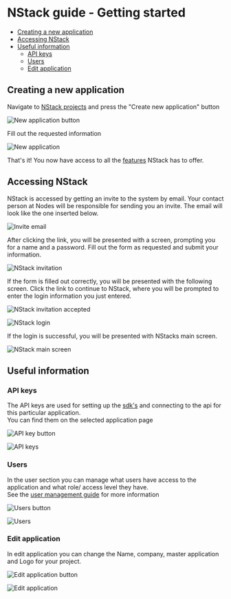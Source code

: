 # NStack guide - Getting started

* [Creating a new application](#creating-a-new-application)
* [Accessing NStack](#accessing-nstack)
* [Useful information](#useful-information)
	* [API keys](#api-keys)
	* [Users](#users)
	* [Edit application](#edit-application)

## Creating a new application

Navigate to [NStack projects](https://nstack.io/admin/projects) and press the "Create new application" button

![New application button](../../images/Guides/GettingStarted/New_application_button.png)

Fill out the requested information

![New application](../../images/Guides/GettingStarted/Create_new_application.png)

That's it! You now have access to all the [features](Features.md) NStack has to offer.

## Accessing NStack

NStack is accessed by getting an invite to the system by email. Your contact person at Nodes will be responsible for sending you an invite. The email will look like the one inserted below.

![Invite email](../../images/Guides/GettingStarted/invite_email.png)

After clicking the link, you will be presented with a screen, prompting you for a name and a password. Fill out the form as requested and submit your information.

![NStack invitation](../../images/Guides/GettingStarted/nstack_invitation.png)

If the form is filled out correctly, you will be presented with the following screen. Click the link to continue to NStack, where you will be prompted to enter the login information you just entered.

![NStack invitation accepted](../../images/Guides/GettingStarted/nstack_invitation_accepted.png)

![NStack login](../../images/Guides/GettingStarted/nstack_login.png)

If the login is successful, you will be presented with NStacks main screen.

![NStack main screen](../../images/Guides/GettingStarted/nstack_main.png)

## Useful information

### API keys
The API keys are used for setting up the [sdk's](Developers.md) and connecting to the api for this particular application.  
You can find them on the selected application page

![API key button](../../images/Guides/GettingStarted/API_Keys_Button.png)

![API keys](../../images/Guides/GettingStarted/API_Keys.png)

### Users
In the user section you can manage what users have access to the application and what role/ access level they have.  
See the [user management guide](User_management.md) for more information

![Users button](../../images/Guides/GettingStarted/Users_Button.png)

![Users](../../images/Guides/GettingStarted/Users.png)

### Edit application
In edit application you can change the Name, company, master application and Logo for your project.

![Edit application button](../../images/Guides/GettingStarted/Edit_Project_Button.png)

![Edit application](../../images/Guides/GettingStarted/Edit_Project.png)